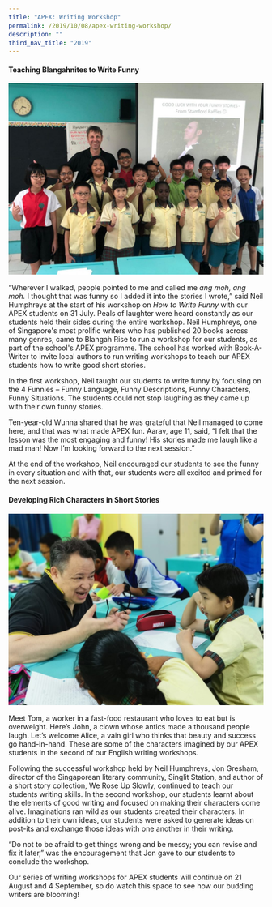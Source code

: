 ```yaml
---
title: "APEX: Writing Workshop"
permalink: /2019/10/08/apex-writing-workshop/
description: ""
third_nav_title: "2019"
---
```

<h4><strong>Teaching Blangahnites to Write Funny</strong></h4>
<img src="/images/Neil-1024x768.jpeg">
<p>“Wherever I walked, people pointed to me and called me&nbsp;<em>ang moh, ang moh.</em>&nbsp;I thought that was funny so I added it into the stories I wrote,” said Neil Humphreys at the start of his workshop on&nbsp;<em>How to Write Funny&nbsp;</em>with our APEX students on 31 July. Peals of laughter were heard constantly as our students held their sides during the entire workshop. Neil Humphreys, one of Singapore's most prolific writers who has published 20 books across many genres, came to Blangah Rise to run a workshop for our students, as part of the school's APEX programme. The school has worked with Book-A-Writer to invite local authors to run writing workshops to teach our APEX students how to write good short stories.</p>
<p>In the first workshop, Neil taught our students to write funny by focusing on the 4 Funnies – Funny Language, Funny Descriptions, Funny Characters, Funny Situations. The students could not stop laughing as they came up with their own funny stories.</p>
<p>Ten-year-old Wunna shared that he was grateful that Neil managed to come here, and that was what made APEX fun. Aarav, age 11, said, “I felt that the lesson was the most engaging and funny! His stories made me laugh like a mad man! Now I’m looking forward to the next session.”</p>
<p>At the end of the workshop, Neil encouraged our students to see the funny in every situation and with that, our students were all excited and primed for the next session.</p>
<h4><strong>Developing Rich Characters in Short Stories</strong></h4>
<img src="/images/Jon-1024x768.jpg">
<p>Meet Tom, a worker in a fast-food restaurant who loves to eat but is overweight. Here’s John, a clown whose antics made a thousand people laugh. Let’s welcome Alice, a vain girl who thinks that beauty and success go hand-in-hand. These are some of the characters imagined by our APEX students in the second of our English writing workshops.</p>
<p>Following the successful workshop held by Neil Humphreys, Jon Gresham, director of the Singaporean literary community, Singlit Station, and author of a short story collection, We Rose Up Slowly, continued to teach our students writing skills. In the second workshop, our students learnt about the elements of good writing and focused on making their characters come alive. Imaginations ran wild as our students created their characters. In addition to their own ideas, our students were asked to generate ideas on post-its and exchange those ideas with one another in their writing.</p>
<p>“Do not to be afraid to get things wrong and be messy; you can revise and fix it later,” was the encouragement that Jon gave to our students to conclude the workshop.</p>
<p>Our series of writing workshops for APEX students will continue on 21 August and 4 September, so do watch this space to see how our budding writers are blooming!</p>